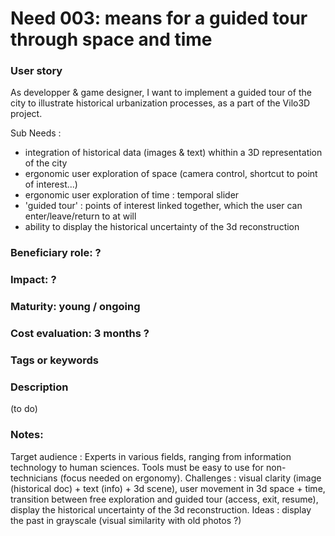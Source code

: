 # Need 003: means for a guided tour through space and time

### User story
As developper & game designer, I want to implement a guided tour of the city to illustrate historical urbanization processes, as a part of the Vilo3D project. 

Sub Needs :
* integration of historical data (images & text) whithin a 3D representation of the city
* ergonomic user exploration of space (camera control, shortcut to point of interest...)
* ergonomic user exploration of time : temporal slider 
* 'guided tour' : points of interest linked together, which the user can enter/leave/return to at will
* ability to display the historical uncertainty of the 3d reconstruction

### Beneficiary role: ?

### Impact: ?

### Maturity: young / ongoing

### Cost evaluation: 3 months ?

### Tags or keywords

### Description

(to do)

### Notes:

Target audience : Experts in various fields, ranging from information technology to human sciences. Tools must be easy to use for non-technicians (focus needed on ergonomy).
Challenges : visual clarity (image (historical doc) + text (info) + 3d scene), user movement in 3d space + time, transition between free exploration and guided tour (access, exit, resume), display the historical uncertainty of the 3d reconstruction.
Ideas : display the past in grayscale (visual similarity with old photos ?)

